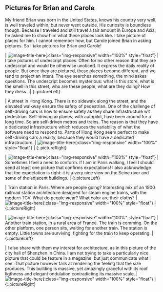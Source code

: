 ## Pictures for Brian and Carole

My friend Brian was born in the United States, knows his country very
well, is well traveled within, but never went outside. His curiosity
is boundless though. Because I
traveled and still travel a fair amount in Europe and Asia, he asked
me to show him what these places look like. I take picture of places
for him. I cannot remember how, but Carole joined Brian in asking
pictures. So I take pictures for Brian and Carole!

| ![image-title-here]({{site.baseurl}}/photography/places/ordinary_places/IMG_5038.JPG){:class="img-responsive" width="100%" style="float"} | I take pictures of undescript places. Often for no other reason that they are undescript and would be otherwise unoticed. It express the daily reality of people. But once they are pictured, these places become different, and we tend to project an intent. The eye searches something, the mind askes questions. The undescript becomes mysterious: what is this store, what is the smell in this street, who are these people, what are they doing? How they dress...|
{:.pictureLeft}

| A street in Hong Kong. There is no sidewalk along the street, and the elevated walkway ensure the safety of pedestrian. One of the challenge of self-driving cars is how to ensure safety as they share infrastructure wit pedestrian. Self-driving airplanes, with autopilot, have been around for a long time. So are self-driven metros and trains. The reason is that they have a dedicated infrastructure which reduces the variability of what the software need to respond to. Parts of Hong Kong seem perfect to make self-driving cars a reality, because they would have a dedicated infrastructure. | ![image-title-here]({{site.baseurl}}/photography/places/ordinary_places/IMG_5062.JPG){:class="img-responsive" width="100%" style="float"} |
{:.pictureRight}

| ![image-title-here]({{site.baseurl}}/photography/places/ordinary_places/IMG_2252.JPG){:class="img-responsive" width="100%" style="float"} | Sometimes I feel a need to conform. If I am in Paris walking, I feel I should send at least one picture that confirms expectations! I also acknowledge that the expectation is right: it is a very nice view on the Seine river and some of the adjacent buildings. |
{:.pictureLeft}

| Train station in Paris. Where are people going? Interesting mix of an 1900 railroad station architecture designed for steam engine trains, with the modern TGV. What do people wear? What color are their cloths? | ![image-title-here]({{site.baseurl}}/photography/places/ordinary_places/IMG_5839.JPG){:class="img-responsive" width="100%" style="float"} |
{:.pictureRight}

| ![image-title-here]({{site.baseurl}}/photography/places/ordinary_places/IMG_E7264.JPG){:class="img-responsive" width="100%" style="float"} | Another train station, in a rural area of France. The train is comming. On the other platform, one person sits, waiting for another train. The station is empty. Little towns are surviving, fighting for the train to keep operating. |
{:.pictureLeft}

| I also share with them my interest for architecture, as in this picture of the city hall of Shenzhen in China. I am not trying to take a particularly nice picture that could be feature in a magazine, but just communicate what I see. That picture however fails at rendering the feeling that the size produces. This building is massive, yet amazingly graceful with its roof ligthness and elegant ondulation contradicting its massive scale. |![image-title-here]({{site.baseurl}}/photography/places/ordinary_places/IMG_2720.JPG){:class="img-responsive" width="100%" style="float"} |
{:.pictureRight}
